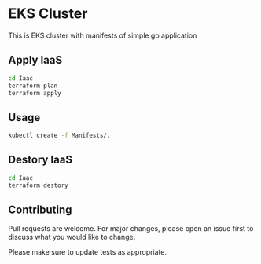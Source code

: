 # EKS Cluster

This is EKS cluster with manifests of simple go application

## Apply IaaS

```bash
cd Iaac
terraform plan
terraform apply
```

## Usage

```bash
kubectl create -f Manifests/.
```

## Destory IaaS

```bash
cd Iaac
terraform destory
```

## Contributing
Pull requests are welcome. For major changes, please open an issue first to discuss what you would like to change.

Please make sure to update tests as appropriate.
